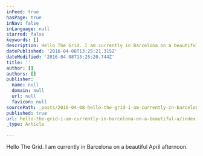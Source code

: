 ```yaml
---
inFeed: true
hasPage: true
inNav: false
inLanguage: null
starred: false
keywords: []
description: Hello The Grid. I am currently in Barcelona on a beautiful April afternoon.
datePublished: '2016-04-08T13:25:21.315Z'
dateModified: '2016-04-08T13:25:20.744Z'
title: ''
author: []
authors: []
publisher:
  name: null
  domain: null
  url: null
  favicon: null
sourcePath: _posts/2016-04-08-hello-the-grid-i-am-currently-in-barcelona-on-a-beautiful-a.md
published: true
url: hello-the-grid-i-am-currently-in-barcelona-on-a-beautiful-a/index.html
_type: Article

---
```

Hello The Grid. I am currently in Barcelona on a beautiful April afternoon.